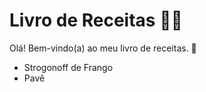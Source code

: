 # Livro de Receitas :man_cook:

Olá! Bem-vindo(a) ao meu livro de receitas. :wave:

- Strogonoff de Frango
- Pavê